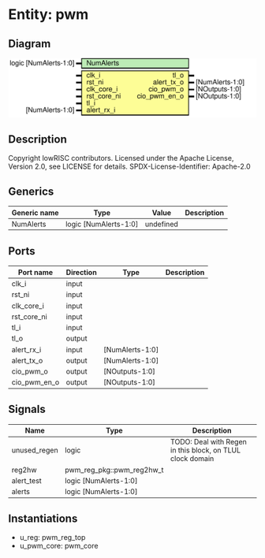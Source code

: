 # Entity: pwm

## Diagram

![Diagram](pwm.svg "Diagram")
## Description

Copyright lowRISC contributors.
 Licensed under the Apache License, Version 2.0, see LICENSE for details.
 SPDX-License-Identifier: Apache-2.0
 
## Generics

| Generic name | Type                  | Value     | Description |
| ------------ | --------------------- | --------- | ----------- |
| NumAlerts    | logic [NumAlerts-1:0] | undefined |             |
## Ports

| Port name    | Direction | Type            | Description |
| ------------ | --------- | --------------- | ----------- |
| clk_i        | input     |                 |             |
| rst_ni       | input     |                 |             |
| clk_core_i   | input     |                 |             |
| rst_core_ni  | input     |                 |             |
| tl_i         | input     |                 |             |
| tl_o         | output    |                 |             |
| alert_rx_i   | input     | [NumAlerts-1:0] |             |
| alert_tx_o   | output    | [NumAlerts-1:0] |             |
| cio_pwm_o    | output    | [NOutputs-1:0]  |             |
| cio_pwm_en_o | output    | [NOutputs-1:0]  |             |
## Signals

| Name         | Type                      | Description                                                |
| ------------ | ------------------------- | ---------------------------------------------------------- |
| unused_regen | logic                     | TODO: Deal with Regen in this block, on TLUL clock domain  |
| reg2hw       | pwm_reg_pkg::pwm_reg2hw_t |                                                            |
| alert_test   | logic [NumAlerts-1:0]     |                                                            |
| alerts       | logic [NumAlerts-1:0]     |                                                            |
## Instantiations

- u_reg: pwm_reg_top
- u_pwm_core: pwm_core
